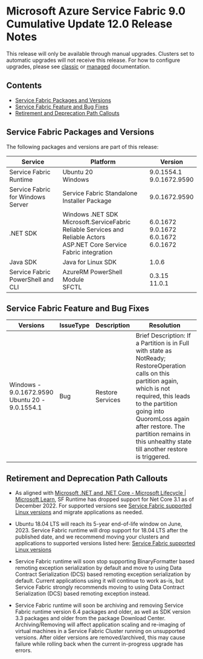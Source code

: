 # Microsoft Azure Service Fabric 9.0 Cumulative Update 12.0 Release Notes

This release will only be available through manual upgrades. Clusters set to automatic upgrades will not receive this release. For how to configure upgrades, please see [classic](https://docs.microsoft.com/en-us/azure/service-fabric/service-fabric-cluster-upgrade) or [managed](https://docs.microsoft.com/en-us/azure/service-fabric/how-to-managed-cluster-configuration) documentation.

## Contents
* [Service Fabric Packages and Versions](#service-fabric-packages-and-versions)
* [Service Fabric Feature and Bug Fixes](#service-fabric-feature-and-bug-fixes)
* [Retirement and Deprecation Path Callouts](#retirement-and-deprecation-path-callouts)

## Service Fabric Packages and Versions
The following packages and versions are part of this release:

| Service | Platform | Version |
|-|-|-|
| Service Fabric Runtime | Ubuntu 20 <br> Windows | 9.0.1554.1 <br> 9.0.1672.9590 |
| Service Fabric for Windows Server | Service Fabric Standalone Installer Package | 9.0.1672.9590 |
| .NET SDK | Windows .NET SDK <br> Microsoft.ServiceFabric <br> Reliable Services and Reliable Actors <br> ASP.NET Core Service Fabric integration | 6.0.1672 <br> 9.0.1672 <br> 6.0.1672 <br> 6.0.1672 |
| Java SDK | Java for Linux SDK | 1.0.6 |
| Service Fabric PowerShell and CLI | AzureRM PowerShell Module <br> SFCTL | 0.3.15 <br> 11.0.1 |

## Service Fabric Feature and Bug Fixes
| Versions | IssueType | Description | Resolution | 
|-|-|-|-|
| Windows -<br>9.0.1672.9590 <br> Ubuntu 20 -<br>9.0.1554.1 | Bug | Restore Services | Brief Description: If a Partition is in Full with state as NotReady; RestoreOperation calls on this partition again, which is not required, this leads to the partition going into QuoromLoss again after restore. The partition remains in this unhealthy state till another restore is triggered. |

## Retirement and Deprecation Path Callouts

* As aligned with [Microsoft .NET and .NET Core - Microsoft Lifecycle | Microsoft Learn](https://learn.microsoft.com/en-us/lifecycle/products/microsoft-net-and-net-core), SF Runtime has dropped support for Net Core 3.1 as of December 2022. For supported versions see [Service Fabric supported Linux versions](https://learn.microsoft.com/en-us/azure/service-fabric/service-fabric-versions#current-versions-1) and migrate applications as needed.

* Ubuntu 18.04 LTS will reach its 5-year end-of-life window on June, 2023. Service Fabric runtime will drop support for 18.04 LTS after the published date, and we recommend moving your clusters and applications to supported versions listed here: [Service Fabric supported Linux versions](https://learn.microsoft.com/en-us/azure/service-fabric/service-fabric-versions#supported-linux-versions-and-support-end-date)

* Service Fabric runtime will soon stop supporting BinaryFormatter based remoting exception serialization by default and move to using Data Contract Serialization (DCS) based remoting exception serialization by default. Current applications using it will continue to work as-is, but Service Fabric strongly recommends moving to using Data Contract Serialization (DCS) based remoting exception instead.

* Service Fabric runtime will soon be archiving and removing Service Fabric runtime version 6.4 packages and older, as well as SDK version 3.3 packages and older from the package Download Center. Archiving/Removing will affect application scaling and re-imaging of virtual machines in a Service Fabric Cluster running on unsupported versions. After older versions are removed/archived, this may cause failure while rolling back when the current in-progress upgrade has errors.
